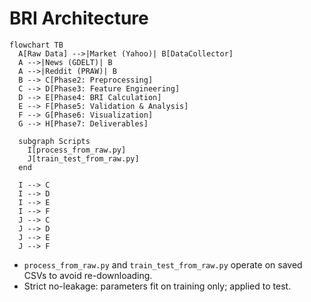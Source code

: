 # BRI Architecture

```mermaid
flowchart TB
  A[Raw Data] -->|Market (Yahoo)| B[DataCollector]
  A -->|News (GDELT)| B
  A -->|Reddit (PRAW)| B
  B --> C[Phase2: Preprocessing]
  C --> D[Phase3: Feature Engineering]
  D --> E[Phase4: BRI Calculation]
  E --> F[Phase5: Validation & Analysis]
  F --> G[Phase6: Visualization]
  G --> H[Phase7: Deliverables]

  subgraph Scripts
    I[process_from_raw.py]
    J[train_test_from_raw.py]
  end

  I --> C
  I --> D
  I --> E
  I --> F
  J --> C
  J --> D
  J --> E
  J --> F
```

- `process_from_raw.py` and `train_test_from_raw.py` operate on saved CSVs to avoid re-downloading.
- Strict no-leakage: parameters fit on training only; applied to test.
